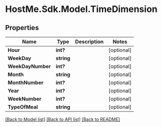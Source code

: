 # HostMe.Sdk.Model.TimeDimension
## Properties

Name | Type | Description | Notes
------------ | ------------- | ------------- | -------------
**Hour** | **int?** |  | [optional] 
**WeekDay** | **string** |  | [optional] 
**WeekDayNumber** | **int?** |  | [optional] 
**Month** | **string** |  | [optional] 
**MonthNumber** | **int?** |  | [optional] 
**Year** | **int?** |  | [optional] 
**WeekNumber** | **int?** |  | [optional] 
**TypeOfMeal** | **string** |  | [optional] 

[[Back to Model list]](../README.md#documentation-for-models) [[Back to API list]](../README.md#documentation-for-api-endpoints) [[Back to README]](../README.md)

